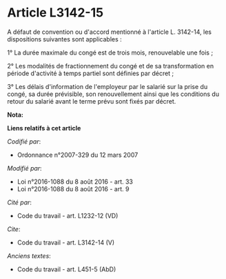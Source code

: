 # Article L3142-15

A défaut de convention ou d'accord mentionné à l'article L. 3142-14, les dispositions suivantes sont applicables : 

1° La durée maximale du congé est de trois mois, renouvelable une fois ; 

2° Les modalités de fractionnement du congé et de sa transformation en période d'activité à temps partiel sont définies par
décret ; 

3° Les délais d'information de l'employeur par le salarié sur la prise du congé, sa durée prévisible, son renouvellement
ainsi que les conditions du retour du salarié avant le terme prévu sont fixés par décret.

**Nota:**



**Liens relatifs à cet article**

_Codifié par_:

  - Ordonnance n°2007-329 du 12 mars 2007

_Modifié par_:

  - Loi n°2016-1088 du 8 août 2016 - art. 33
  - Loi n°2016-1088 du 8 août 2016 - art. 9

_Cité par_:

  - Code du travail - art. L1232-12 (VD)

_Cite_:

  - Code du travail - art. L3142-14 (V)

_Anciens textes_:

  - Code du travail - art. L451-5 (AbD)
